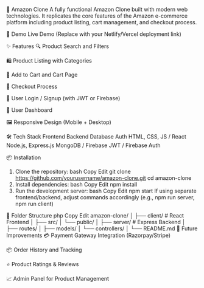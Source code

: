 🛒 Amazon Clone
A fully functional Amazon Clone built with modern web technologies. It replicates the core features of the Amazon e-commerce platform including product listing, cart management, and checkout process.

📸 Demo
Live Demo
(Replace with your Netlify/Vercel deployment link)

✨ Features
🔍 Product Search and Filters

🛍️ Product Listing with Categories

🛒 Add to Cart and Cart Page

🧾 Checkout Process

🔐 User Login / Signup (with JWT or Firebase)

🧑 User Dashboard

🖼️ Responsive Design (Mobile + Desktop)

🛠️ Tech Stack
Frontend	Backend	Database	Auth
HTML, CSS, JS / React	Node.js, Express.js	MongoDB / Firebase	JWT / Firebase Auth

📦 Installation
1. Clone the repository:
bash
Copy
Edit
git clone https://github.com/yourusername/amazon-clone.git
cd amazon-clone
2. Install dependencies:
bash
Copy
Edit
npm install
3. Run the development server:
bash
Copy
Edit
npm start
If using separate frontend/backend, adjust commands accordingly (e.g., npm run server, npm run client)

📁 Folder Structure
php
Copy
Edit
amazon-clone/
│
├── client/                # React Frontend
│   ├── src/
│   └── public/
│
├── server/                # Express Backend
│   ├── routes/
│   ├── models/
│   └── controllers/
│
└── README.md
🔮 Future Improvements
💳 Payment Gateway Integration (Razorpay/Stripe)

📦 Order History and Tracking

⭐ Product Ratings & Reviews

📈 Admin Panel for Product Management
